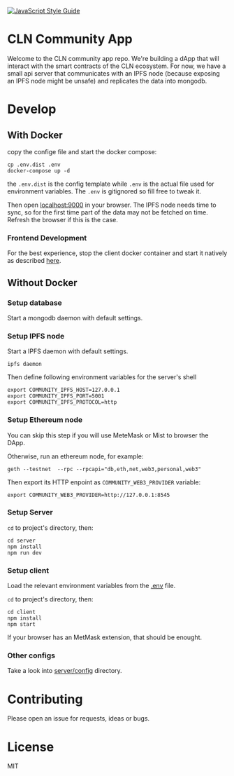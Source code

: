 [![JavaScript Style Guide](https://cdn.rawgit.com/standard/standard/master/badge.svg)](https://github.com/standard/standard)

# CLN Community App
Welcome to the CLN community app repo. We're building a dApp that will interact with the smart contracts of the CLN ecosystem. For now, we have a small api server that communicates with an IPFS node (because exposing an IPFS node might be unsafe) and replicates the data into mongodb.

# Develop


## With Docker

copy the confige file and start the docker compose:

```
cp .env.dist .env
docker-compose up -d
```

the `.env.dist` is the config template while `.env` is the actual file used for environment variables. The `.env` is gitignored so fill free to tweak it.

Then open [localhost:9000](localhost:9000) in your browser. The IPFS node needs time to sync, so for the first time part of the data may not be fetched on time. Refresh the browser if this is the case.

### Frontend Development

For the best experience, stop the client docker container and start it natively as described [here](#setup-client).

## Without Docker

### Setup database

Start a mongodb daemon with default settings.

### Setup IPFS node

Start a IPFS daemon with default settings.

```
ipfs daemon
```

Then define following environment variables for the server's shell
```
export COMMUNITY_IPFS_HOST=127.0.0.1
export COMMUNITY_IPFS_PORT=5001
export COMMUNITY_IPFS_PROTOCOL=http
```

### Setup Ethereum node

You can skip this step if you will use MeteMask or Mist to browser the DApp.

Otherwise, run an ethereum node, for example:

```
geth --testnet  --rpc --rpcapi="db,eth,net,web3,personal,web3"
```

Then export its HTTP enpoint as `COMMUNITY_WEB3_PROVIDER` variable:

```
export COMMUNITY_WEB3_PROVIDER=http://127.0.0.1:8545
```

### Setup Server

`cd` to project's directory, then:

```
cd server
npm install
npm run dev
```

### Setup client

Load the relevant environment variables from the [.env](.env.dist) file.

`cd` to project's directory, then:
```
cd client
npm install
npm start
```

If your browser has an MetMask extension, that should be enought.


### Other configs
Take a look into [server/config](server/config) directory.

# Contributing

Please open an issue for requests, ideas or bugs.

# License
MIT
